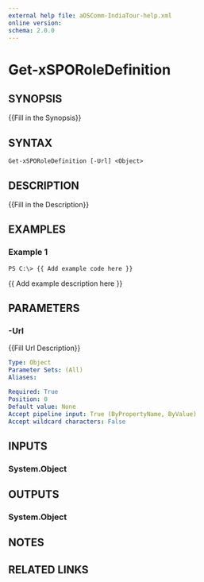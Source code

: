 ```yaml
---
external help file: aOSComm-IndiaTour-help.xml
online version: 
schema: 2.0.0
---
```


# Get-xSPORoleDefinition

## SYNOPSIS
{{Fill in the Synopsis}}

## SYNTAX

```
Get-xSPORoleDefinition [-Url] <Object>
```

## DESCRIPTION
{{Fill in the Description}}

## EXAMPLES

### Example 1
```
PS C:\> {{ Add example code here }}
```

{{ Add example description here }}

## PARAMETERS

### -Url
{{Fill Url Description}}

```yaml
Type: Object
Parameter Sets: (All)
Aliases: 

Required: True
Position: 0
Default value: None
Accept pipeline input: True (ByPropertyName, ByValue)
Accept wildcard characters: False
```

## INPUTS

### System.Object


## OUTPUTS

### System.Object

## NOTES

## RELATED LINKS

